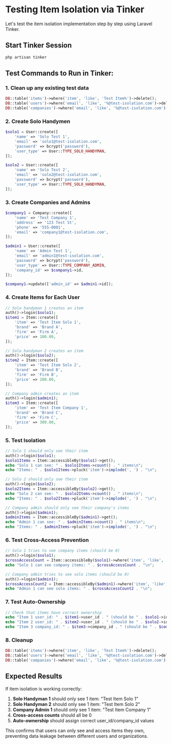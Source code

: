 # Testing Item Isolation via Tinker

Let's test the item isolation implementation step by step using Laravel Tinker.

## Start Tinker Session
```bash
php artisan tinker
```

## Test Commands to Run in Tinker:

### 1. Clean up any existing test data
```php
DB::table('items')->where('item', 'like', 'Test Item%')->delete();
DB::table('users')->where('email', 'like', '%@test-isolation.com')->delete();
DB::table('companies')->where('email', 'like', '%@test-isolation.com')->delete();
```

### 2. Create Solo Handymen
```php
$solo1 = User::create([
    'name' => 'Solo Test 1',
    'email' => 'solo1@test-isolation.com', 
    'password' => bcrypt('password'),
    'user_type' => User::TYPE_SOLO_HANDYMAN,
]);

$solo2 = User::create([
    'name' => 'Solo Test 2',
    'email' => 'solo2@test-isolation.com',
    'password' => bcrypt('password'), 
    'user_type' => User::TYPE_SOLO_HANDYMAN,
]);
```

### 3. Create Companies and Admins
```php
$company1 = Company::create([
    'name' => 'Test Company 1',
    'address' => '123 Test St',
    'phone' => '555-0001',
    'email' => 'company1@test-isolation.com',
]);

$admin1 = User::create([
    'name' => 'Admin Test 1',
    'email' => 'admin1@test-isolation.com',
    'password' => bcrypt('password'),
    'user_type' => User::TYPE_COMPANY_ADMIN,
    'company_id' => $company1->id,
]);

$company1->update(['admin_id' => $admin1->id]);
```

### 4. Create Items for Each User
```php
// Solo handyman 1 creates an item
auth()->login($solo1);
$item1 = Item::create([
    'item' => 'Test Item Solo 1',
    'brand' => 'Brand A',
    'firm' => 'Firm A', 
    'price' => 100.00,
]);

// Solo handyman 2 creates an item  
auth()->login($solo2);
$item2 = Item::create([
    'item' => 'Test Item Solo 2',
    'brand' => 'Brand B',
    'firm' => 'Firm B',
    'price' => 200.00,
]);

// Company admin creates an item
auth()->login($admin1);
$item3 = Item::create([
    'item' => 'Test Item Company 1',
    'brand' => 'Brand C',
    'firm' => 'Firm C',
    'price' => 300.00,
]);
```

### 5. Test Isolation
```php
// Solo 1 should only see their item
auth()->login($solo1);
$solo1Items = Item::accessibleBy($solo1)->get();
echo "Solo 1 can see: " . $solo1Items->count() . " items\n";
echo "Items: " . $solo1Items->pluck('item')->implode(', ') . "\n";

// Solo 2 should only see their item  
auth()->login($solo2);
$solo2Items = Item::accessibleBy($solo2)->get();
echo "Solo 2 can see: " . $solo2Items->count() . " items\n";
echo "Items: " . $solo2Items->pluck('item')->implode(', ') . "\n";

// Company admin should only see their company's items
auth()->login($admin1);
$adminItems = Item::accessibleBy($admin1)->get();
echo "Admin 1 can see: " . $adminItems->count() . " items\n";
echo "Items: " . $adminItems->pluck('item')->implode(', ') . "\n";
```

### 6. Test Cross-Access Prevention
```php
// Solo 1 tries to see company items (should be 0)
auth()->login($solo1);
$crossAccessCount = Item::accessibleBy($solo1)->where('item', 'like', '%Company%')->count();
echo "Solo 1 can see company items: " . $crossAccessCount . "\n";

// Company admin tries to see solo items (should be 0)
auth()->login($admin1);  
$crossAccessCount2 = Item::accessibleBy($admin1)->where('item', 'like', '%Solo%')->count();
echo "Admin 1 can see solo items: " . $crossAccessCount2 . "\n";
```

### 7. Test Auto-Ownership
```php
// Check that items have correct ownership
echo "Item 1 user_id: " . $item1->user_id . " (should be " . $solo1->id . ")\n";
echo "Item 2 user_id: " . $item2->user_id . " (should be " . $solo2->id . ")\n";  
echo "Item 3 company_id: " . $item3->company_id . " (should be " . $company1->id . ")\n";
```

### 8. Cleanup
```php
DB::table('items')->where('item', 'like', 'Test Item%')->delete();
DB::table('users')->where('email', 'like', '%@test-isolation.com')->delete();
DB::table('companies')->where('email', 'like', '%@test-isolation.com')->delete();
```

## Expected Results

If item isolation is working correctly:

1. **Solo Handyman 1** should only see 1 item: "Test Item Solo 1"
2. **Solo Handyman 2** should only see 1 item: "Test Item Solo 2" 
3. **Company Admin 1** should only see 1 item: "Test Item Company 1"
4. **Cross-access counts** should all be 0
5. **Auto-ownership** should assign correct user_id/company_id values

This confirms that users can only see and access items they own, preventing data leakage between different users and organizations.
